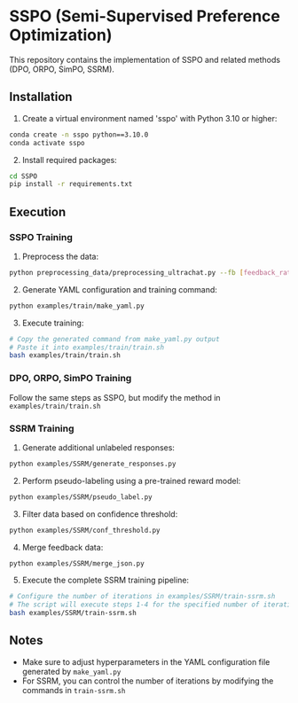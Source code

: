 # SSPO (Semi-Supervised Preference Optimization)

This repository contains the implementation of SSPO and related methods (DPO, ORPO, SimPO, SSRM).

## Installation

1. Create a virtual environment named 'sspo' with Python 3.10 or higher:
```bash
conda create -n sspo python==3.10.0
conda activate sspo
```

2. Install required packages:
```bash
cd SSPO
pip install -r requirements.txt
```

## Execution

### SSPO Training

1. Preprocess the data:
```bash
python preprocessing_data/preprocessing_ultrachat.py --fb [feedback_ratio] --ch [chat_ratio]
```

2. Generate YAML configuration and training command:
```bash
python examples/train/make_yaml.py
```

3. Execute training:
```bash
# Copy the generated command from make_yaml.py output
# Paste it into examples/train/train.sh
bash examples/train/train.sh
```

### DPO, ORPO, SimPO Training

Follow the same steps as SSPO, but modify the method in `examples/train/train.sh`

### SSRM Training

1. Generate additional unlabeled responses:
```bash
python examples/SSRM/generate_responses.py
```

2. Perform pseudo-labeling using a pre-trained reward model:
```bash
python examples/SSRM/pseudo_label.py
```

3. Filter data based on confidence threshold:
```bash
python examples/SSRM/conf_threshold.py
```

4. Merge feedback data:
```bash
python examples/SSRM/merge_json.py
```

5. Execute the complete SSRM training pipeline:
```bash
# Configure the number of iterations in examples/SSRM/train-ssrm.sh
# The script will execute steps 1-4 for the specified number of iterations
bash examples/SSRM/train-ssrm.sh
```

## Notes

- Make sure to adjust hyperparameters in the YAML configuration file generated by `make_yaml.py`
- For SSRM, you can control the number of iterations by modifying the commands in `train-ssrm.sh`